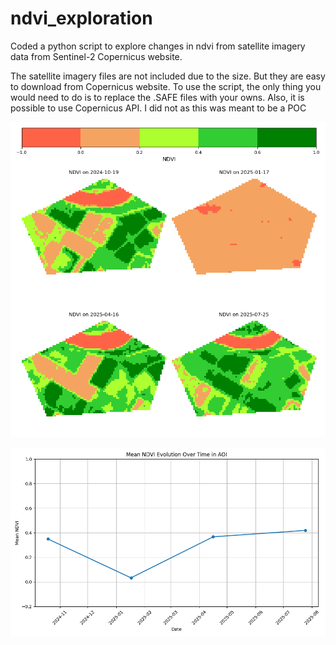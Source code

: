 # ndvi_exploration

Coded a python script to explore changes in ndvi from satellite imagery data from Sentinel-2 Copernicus website.

The satellite imagery files are not included due to the size. But they are easy to download from Copernicus website. To use the script, the only thing you would need to do is to replace the .SAFE files with your owns.
Also, it is possible to use Copernicus API. I did not as this was meant to be a POC

![](./map_plot.png)

![](./time_plot.png)
